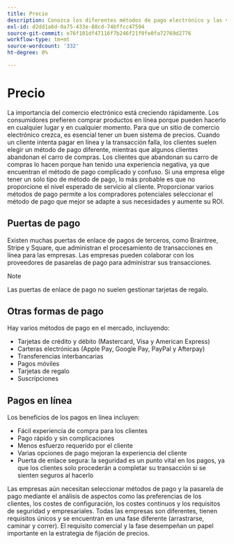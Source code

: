 ```yaml
---
title: Precio
description: Conozca los diferentes métodos de pago electrónico y las ventajas de los pagos en línea en general.
exl-id: d2dd1a6d-0a75-433e-88cd-74bffcc47594
source-git-commit: e76f101df47116f7b246f21f0fe0fa72769d2776
workflow-type: tm+mt
source-wordcount: '332'
ht-degree: 0%

---
```


# Precio

La importancia del comercio electrónico está creciendo rápidamente. Los consumidores prefieren comprar productos en línea porque pueden hacerlo en cualquier lugar y en cualquier momento. Para que un sitio de comercio electrónico crezca, es esencial tener un buen sistema de precios. Cuando un cliente intenta pagar en línea y la transacción falla, los clientes suelen elegir un método de pago diferente, mientras que algunos clientes abandonan el carro de compras. Los clientes que abandonan su carro de compras lo hacen porque han tenido una experiencia negativa, ya que encuentran el método de pago complicado y confuso. Si una empresa elige tener un solo tipo de método de pago, lo más probable es que no proporcione el nivel esperado de servicio al cliente. Proporcionar varios métodos de pago permite a los compradores potenciales seleccionar el método de pago que mejor se adapte a sus necesidades y aumente su ROI.

## Puertas de pago

Existen muchas puertas de enlace de pagos de terceros, como Braintree, Stripe y Square, que administran el procesamiento de transacciones en línea para las empresas. Las empresas pueden colaborar con los proveedores de pasarelas de pago para administrar sus transacciones.

>[!NOTE]
>
>Las puertas de enlace de pago no suelen gestionar tarjetas de regalo.

## Otras formas de pago

Hay varios métodos de pago en el mercado, incluyendo:

- Tarjetas de crédito y débito (Mastercard, Visa y American Express)
- Carteras electrónicas (Apple Pay, Google Pay, PayPal y Afterpay)
- Transferencias interbancarias
- Pagos móviles
- Tarjetas de regalo
- Suscripciones

## Pagos en línea

Los beneficios de los pagos en línea incluyen:

- Fácil experiencia de compra para los clientes
- Pago rápido y sin complicaciones
- Menos esfuerzo requerido por el cliente
- Varias opciones de pago mejoran la experiencia del cliente
- Puerta de enlace segura: la seguridad es un punto vital en los pagos, ya que los clientes solo procederán a completar su transacción si se sienten seguros al hacerlo

Las empresas aún necesitan seleccionar métodos de pago y la pasarela de pago mediante el análisis de aspectos como las preferencias de los clientes, los costes de configuración, los costes continuos y los requisitos de seguridad y empresariales. Todas las empresas son diferentes, tienen requisitos únicos y se encuentran en una fase diferente (arrastrarse, caminar y correr). El requisito comercial y la fase desempeñan un papel importante en la estrategia de fijación de precios.
